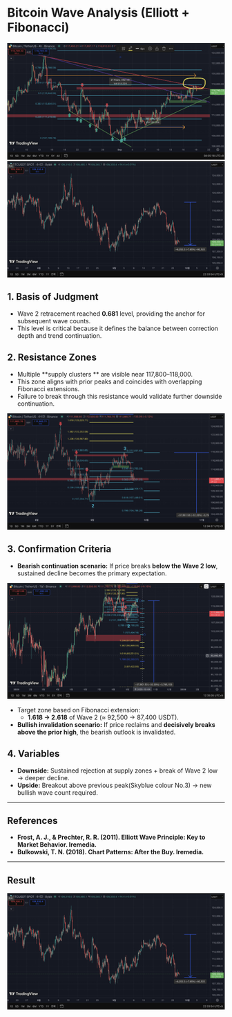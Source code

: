 # Bitcoin Wave Analysis (Elliott + Fibonacci)


![Chart 1: Daily Fibonacci and Wave 2 anchor](chart_1.png)
![Chart 4: Daily Fibonacci and Wave 2 anchor](Chart_4.png)
## 1. Basis of Judgment
- Wave 2 retracement reached **0.681** level, providing the anchor for subsequent wave counts.  
- This level is critical because it defines the balance between correction depth and trend continuation.

## 2. Resistance Zones
- Multiple **supply clusters ** are visible near 117,800–118,000.  
- This zone aligns with prior peaks and coincides with overlapping Fibonacci extensions.  
- Failure to break through this resistance would validate further downside continuation.


![Chart 2: Daily Fibonacci and Wave 2 anchor](chart_2.png)
## 3. Confirmation Criteria
- **Bearish continuation scenario:** If price breaks **below the Wave 2 low**, sustained decline becomes the primary expectation.

![Chart 3: Daily Fibonacci and Wave 2 anchor](chart_3.png)
- Target zone based on Fibonacci extension:  
  - **1.618 → 2.618** of Wave 2 (≈ 92,500 → 87,400 USDT).  
- **Bullish invalidation scenario:** If price reclaims and **decisively breaks above the prior high**, the bearish outlook is invalidated.

## 4. Variables
- **Downside:** Sustained rejection at supply zones + break of Wave 2 low → deeper decline.  
- **Upside:** Breakout above previous peak(Skyblue colour No.3) → new bullish wave count required.

---

## References
- **Frost, A. J., & Prechter, R. R. (2011). Elliott Wave Principle: Key to Market Behavior. Iremedia.**
- **Bulkowski, T. N. (2018). Chart Patterns: After the Buy. Iremedia.**
---

## Result
![Chart 2: Daily Fibonacci and Wave 2 anchor](Chart_4.png)


